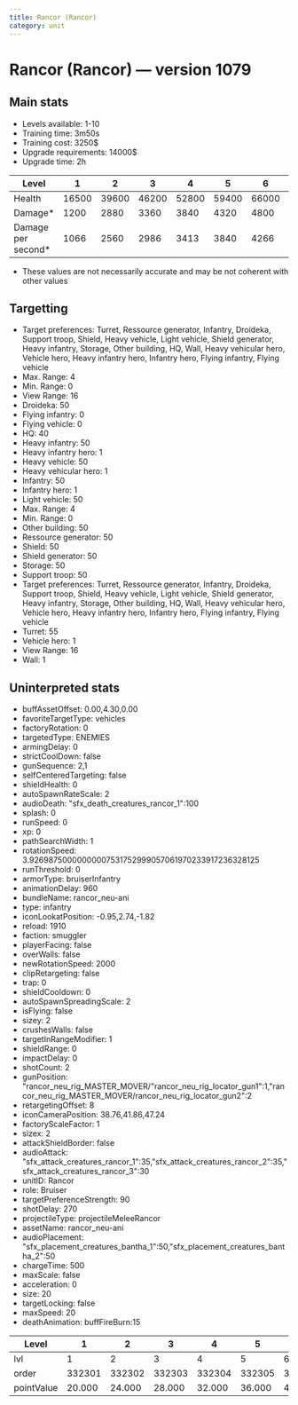 ```yaml
---
title: Rancor (Rancor)
category: unit
---
```


# Rancor (Rancor) — version 1079

## Main stats

  * Levels available: 1-10
  * Training time: 3m50s
  * Training cost: 3250$
  * Upgrade requirements: 14000$
  * Upgrade time: 2h

|Level             |1    |2    |3    |4    |5    |6    |7    |8    |9    |10   |
|------------------|-----|-----|-----|-----|-----|-----|-----|-----|-----|-----|
|Health            |16500|39600|46200|52800|59400|66000|72600|79200|85800|99000|
|Damage*           |1200 |2880 |3360 |3840 |4320 |4800 |5280 |5760 |6240 |7200 |
|Damage per second*|1066 |2560 |2986 |3413 |3840 |4266 |4693 |5120 |5546 |6400 |

* These values are not necessarily accurate and may be not coherent with other values

## Targetting

  * Target preferences: Turret, Ressource generator, Infantry, Droideka, Support troop, Shield, Heavy vehicle, Light vehicle, Shield generator, Heavy infantry, Storage, Other building, HQ, Wall, Heavy vehicular hero, Vehicle hero, Heavy infantry hero, Infantry hero, Flying infantry, Flying vehicle
  * Max. Range: 4
  * Min. Range: 0
  * View Range: 16
  * Droideka: 50
  * Flying infantry: 0
  * Flying vehicle: 0
  * HQ: 40
  * Heavy infantry: 50
  * Heavy infantry hero: 1
  * Heavy vehicle: 50
  * Heavy vehicular hero: 1
  * Infantry: 50
  * Infantry hero: 1
  * Light vehicle: 50
  * Max. Range: 4
  * Min. Range: 0
  * Other building: 50
  * Ressource generator: 50
  * Shield: 50
  * Shield generator: 50
  * Storage: 50
  * Support troop: 50
  * Target preferences: Turret, Ressource generator, Infantry, Droideka, Support troop, Shield, Heavy vehicle, Light vehicle, Shield generator, Heavy infantry, Storage, Other building, HQ, Wall, Heavy vehicular hero, Vehicle hero, Heavy infantry hero, Infantry hero, Flying infantry, Flying vehicle
  * Turret: 55
  * Vehicle hero: 1
  * View Range: 16
  * Wall: 1

## Uninterpreted stats

  * buffAssetOffset: 0.00,4.30,0.00
  * favoriteTargetType: vehicles
  * factoryRotation: 0
  * targetedType: ENEMIES
  * armingDelay: 0
  * strictCoolDown: false
  * gunSequence: 2,1
  * selfCenteredTargeting: false
  * shieldHealth: 0
  * autoSpawnRateScale: 2
  * audioDeath: "sfx_death_creatures_rancor_1":100
  * splash: 0
  * runSpeed: 0
  * xp: 0
  * pathSearchWidth: 1
  * rotationSpeed: 3.92698750000000007531752999057061970233917236328125
  * runThreshold: 0
  * armorType: bruiserInfantry
  * animationDelay: 960
  * bundleName: rancor_neu-ani
  * type: infantry
  * iconLookatPosition: -0.95,2.74,-1.82
  * reload: 1910
  * faction: smuggler
  * playerFacing: false
  * overWalls: false
  * newRotationSpeed: 2000
  * clipRetargeting: false
  * trap: 0
  * shieldCooldown: 0
  * autoSpawnSpreadingScale: 2
  * isFlying: false
  * sizey: 2
  * crushesWalls: false
  * targetInRangeModifier: 1
  * shieldRange: 0
  * impactDelay: 0
  * shotCount: 2
  * gunPosition: "rancor_neu_rig_MASTER_MOVER/"rancor_neu_rig_locator_gun1":1,"rancor_neu_rig_MASTER_MOVER/rancor_neu_rig_locator_gun2":2
  * retargetingOffset: 8
  * iconCameraPosition: 38.76,41.86,47.24
  * factoryScaleFactor: 1
  * sizex: 2
  * attackShieldBorder: false
  * audioAttack: "sfx_attack_creatures_rancor_1":35,"sfx_attack_creatures_rancor_2":35,"sfx_attack_creatures_rancor_3":30
  * unitID: Rancor
  * role: Bruiser
  * targetPreferenceStrength: 90
  * shotDelay: 270
  * projectileType: projectileMeleeRancor
  * assetName: rancor_neu-ani
  * audioPlacement: "sfx_placement_creatures_bantha_1":50,"sfx_placement_creatures_bantha_2":50
  * chargeTime: 500
  * maxScale: false
  * acceleration: 0
  * size: 20
  * targetLocking: false
  * maxSpeed: 20
  * deathAnimation: buffFireBurn:15

|Level     |1     |2     |3     |4     |5     |6     |7     |8     |9     |10    |
|----------|------|------|------|------|------|------|------|------|------|------|
|lvl       |1     |2     |3     |4     |5     |6     |7     |8     |9     |10    |
|order     |332301|332302|332303|332304|332305|332306|332307|332308|332309|332310|
|pointValue|20.000|24.000|28.000|32.000|36.000|40.000|44.000|48.000|52.000|60.000|

